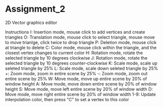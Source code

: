 # Assignment_2
2D Vector graphics editor

Instructions
I: Insertion mode, mouse click to add vertices and create triangles
O: Translation mode, mouse click to select triangle, mouse move to move trianlge, click twice to drop triangle
P: Deletion mode, mouse click at triangle to delete
C: Color mode, mouse click within the triangle, and the closest vertex changes to current color
H: Rotation mode, rotate the selected triangle by 10 degrees clockwise
J: Rotation mode, rotate the selected triangle by 10 degrees counter-clockwise
K: Scale mode, scale up seleted triangle by 25%
L: Scale mode, scale down seleted triangle by 25%
+: Zoom mode, zoom in entire scene by 25%
-: Zoom mode, zoom out entire scene by 25%
W: Move mode, move up entire scene by 20% of window height
A: Move mode, move down entire scene by 20% of window height
S: Move mode, move left entire scene by 20% of window width
D: Move mode, move right entire scene by 20% of window width
1-9: Update interpolation color, then press "C" to set a vertex to this color